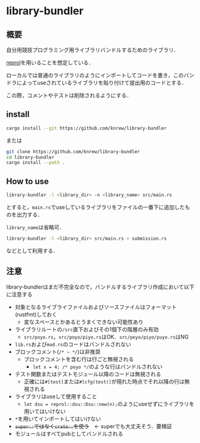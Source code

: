 # library-bundler
## 概要
自分用競技プログラミング用ライブラリバンドルするためのライブラリ．

[reprol](https://github.com/knrew/reprol)を用いることを想定している．

ローカルでは普通のライブラリのようにインポートしてコードを書き，このバンドラによってuseされているライブラリを貼り付けて提出用のコードとする．

この際，コメントやテストは削除されるようにする．

## install
```sh
cargo install --git https://github.com/knrew/library-bundler
```
または
```sh
git clone https://github.com/knrew/library-bundler
cd library-bundler
cargo install --path .
```

## How to use
```sh
library-bundler -l <library_dir> -n <library_name> src/main.rs
```
とすると，`main.rs`でuseしているライブラリをファイルの一番下に追加したものを出力する．

`library_name`は省略可．

```sh
library-bundler -l <library_dir> src/main.rs > submission.rs
```
などとして利用する．

## 注意
library-bundlerはまだ不完全なので，バンドルするライブラリ作成において以下に注意する
- 対象となるライブライファイルおよびソースファイルはフォーマット(rustfmt)しておく
    - 変なスペースとかあるとうまくできない可能性あり
- ライブラリルートの`/src`直下およびその1個下の階層のみ有効
    - `src/poyo.rs`，`src/poyo/piyo.rs`はOK．`src/poyo/piyo/puyo.rs`はNG
- `lib.rs`および`mod.rs`のコードはバンドルされない
- ブロックコメント(`/* ~ */`)は非推奨
    - ブロックコメントを含む行は行ごと無視される
        - `let x = 4; /* poyo */`のような行はバンドルされない
- テスト関数またはテストモジュール以降のコードは無視される
    - 正確には`#[test]`または`#[cfg(test)]`が現れた時点でそれ以降の行は無視される
- ライブラリはuseして使用すること
    - `let dsu = reprol::dsu::Dsu::new(n);`のようにuseせずにライブラリを用いてはいけない
- `*`を用いてインポートしてはいけない
- ~~`super::`ではなく`crate::`を使う~~　<- superでも大丈夫そう．要検証
- モジュールはすべてpubとしてバンドルされる
